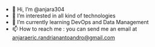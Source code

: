 - 👋 Hi, I’m @anjara304
- 👀 I’m interested in all kind of technologies
- 🌱 I’m currently learning DevOps and Data Management
- 📫 How to reach me : you can send me an email at anjaraeric.randrianantoandro@gmail.com

<!---
anjara304/anjara304 is a ✨ special ✨ repository because its `README.md` (this file) appears on your GitHub profile.
You can click the Preview link to take a look at your changes.
--->
